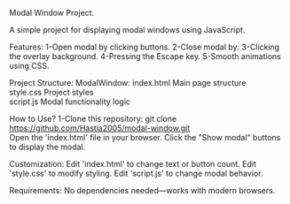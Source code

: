 Modal Window Project.

A simple project for displaying modal windows using JavaScript.

Features:
1-Open modal by clicking buttons.
2-Close modal by:
3-Clicking the overlay background.
4-Pressing the Escape key.
5-Smooth animations using CSS.

Project Structure:
ModalWindow:
index.html      Main page structure  
style.css       Project styles  
script.js       Modal functionality logic

How to Use?
1-Clone this repository:
git clone https://github.com/Hastia2005/modal-window.git  
Open the 'index.html' file in your browser.
Click the "Show modal" buttons to display the modal.

Customization:
Edit 'index.html' to change text or button count.
Edit 'style.css' to modify styling.
Edit 'script.js' to change modal behavior.

Requirements:
No dependencies needed—works with modern browsers.
